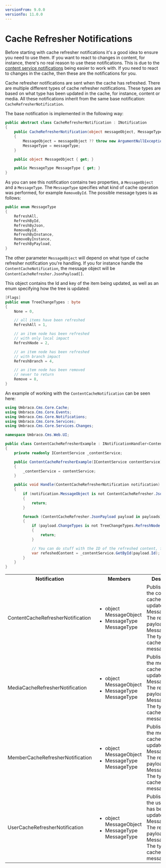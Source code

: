 ```yaml
---
versionFrom: 9.0.0
versionTo: 11.0.0
---
```


# Cache Refresher Notifications

Before starting with cache refresher notifications it's a good idea to ensure you need to use them. If you want to react to changes in content, for instance, there's no real reason to use these notifications. This is due to the [content service notifications](../ContentService-Notifications/index.md) being easier to work with. If you need to react to changes in the cache, then these are the notifications for you.

Cache refresher notifications are sent when the cache has refreshed. There are multiple different types of cache refresher notifications. These types are based on what type has been updated in the cache, for instance, content or media. All these notifications inherit from the same base notification: `CacheRefresherNotification`.

The base notification is implemented in the following way:

```C#
public abstract class CacheRefresherNotification : INotification
{
    public CacheRefresherNotification(object messageObject, MessageType messageType)
    {
        MessageObject = messageObject ?? throw new ArgumentNullException(nameof(messageObject));
        MessageType = messageType;
    }

    public object MessageObject { get; }

    public MessageType MessageType { get; }
}
```

As you can see this notification contains two properties, a `MessageObject` and a `MessageType`. The `MessageType` specifies what kind of cache operation was performed, for example `RemoveById`. The possible message types is as follows:

```C#
public enum MessageType
{
    RefreshAll,
    RefreshById,
    RefreshByJson,
    RemoveById,
    RefreshByInstance,
    RemoveByInstance,
    RefreshByPayload,
}
```
The other parameter `MessageObject` will depend on what type of cache refresher notification you're handling. If you for instance handle the `ContentCacheNotification`, the message object will be `ContentCacheRefresher.JsonPayload[]`.

This object contains the Id and key of the item being updated, as well as an enum specifying how the tree is updated:

```C#
[Flags]
public enum TreeChangeTypes : byte
{
    None = 0,

    // all items have been refreshed
    RefreshAll = 1,

    // an item node has been refreshed
    // with only local impact
    RefreshNode = 2,

    // an item node has been refreshed
    // with branch impact
    RefreshBranch = 4,

    // an item node has been removed
    // never to return
    Remove = 8,
}

```

An example of working with the `ContentCacheNotification` can be seen here: 

```C#
using Umbraco.Cms.Core.Cache;
using Umbraco.Cms.Core.Events;
using Umbraco.Cms.Core.Notifications;
using Umbraco.Cms.Core.Services;
using Umbraco.Cms.Core.Services.Changes;

namespace Umbraco.Cms.Web.UI;

public class ContentCacheRefresherExample : INotificationHandler<ContentCacheRefresherNotification>
{
    private readonly IContentService _contentService;

    public ContentCacheRefresherExample(IContentService contentService)
    {
        _contentService = contentService;
    }

    public void Handle(ContentCacheRefresherNotification notification)
    {
        if (notification.MessageObject is not ContentCacheRefresher.JsonPayload[] payloads)
        {
            return;
        }

        foreach (ContentCacheRefresher.JsonPayload payload in payloads)
        {
            if (payload.ChangeTypes is not TreeChangeTypes.RefreshNode or TreeChangeTypes.RefreshBranch)
            {
                return;
            }

            // You can do stuff with the ID of the refreshed content, for instance getting it from the content service.
            var refeshedContent = _contentService.GetById(payload.Id);
        }
    }
}

```

<table>
  <tr>
    <th>Notification</th>
    <th>Members</th>
    <th>Description</th>
  </tr>

  <tr>
    <td>ContentCacheRefresherNotification</td>
    <td>
      <ul>
        <li>object MessageObject</li>
        <li>MessageType MessageType</li>
      </ul>
    </td>
    <td>
    Published when the content cache has been updated.<br />
    MessageObject: The refresher payload.<br />
    MessageType: The type of cache refresher message.<br />
    </td>
  </tr>

  <tr>
    <td>MediaCacheRefresherNotification</td>
    <td>
      <ul>
        <li>object MessageObject</li>
        <li>MessageType MessageType</li>
      </ul>
    </td>
    <td>
    Published when the media cache has been updated.<br />
    MessageObject: The refresher payload.<br />
    MessageType: The type of cache refresher message.<br />
    </td>
  </tr>

  <tr>
    <td>MemberCacheRefresherNotification</td>
    <td>
      <ul>
        <li>object MessageObject</li>
        <li>MessageType MessageType</li>
      </ul>
    </td>
    <td>
    Published when the member cache has been updated.<br />
    MessageObject: The refresher payload.<br />
    MessageType: The type of cache refresher message.<br />
    </td>
  </tr>

  <tr>
    <td>UserCacheRefresherNotification</td>
    <td>
      <ul>
        <li>object MessageObject</li>
        <li>MessageType MessageType</li>
      </ul>
    </td>
    <td>
    Published when the user cache has been updated.<br />
    MessageObject: The refresher payload.<br />
    MessageType: The type of cache refresher message.<br />
    </td>
  </tr>
  
</table>  
